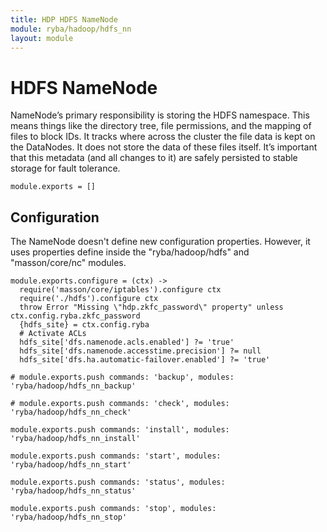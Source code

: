 ```yaml
---
title: HDP HDFS NameNode
module: ryba/hadoop/hdfs_nn
layout: module
---
```


# HDFS NameNode

NameNode’s primary responsibility is storing the HDFS namespace. This means things
like the directory tree, file permissions, and the mapping of files to block
IDs. It tracks where across the cluster the file data is kept on the DataNodes. It
does not store the data of these files itself. It’s important that this metadata
(and all changes to it) are safely persisted to stable storage for fault tolerance.

    module.exports = []

## Configuration

The NameNode doesn't define new configuration properties. However, it uses properties
define inside the "ryba/hadoop/hdfs" and "masson/core/nc" modules.

    module.exports.configure = (ctx) ->
      require('masson/core/iptables').configure ctx
      require('./hdfs').configure ctx
      throw Error "Missing \"hdp.zkfc_password\" property" unless ctx.config.ryba.zkfc_password
      {hdfs_site} = ctx.config.ryba
      # Activate ACLs
      hdfs_site['dfs.namenode.acls.enabled'] ?= 'true'
      hdfs_site['dfs.namenode.accesstime.precision'] ?= null
      hdfs_site['dfs.ha.automatic-failover.enabled'] ?= 'true'

    # module.exports.push commands: 'backup', modules: 'ryba/hadoop/hdfs_nn_backup'

    # module.exports.push commands: 'check', modules: 'ryba/hadoop/hdfs_nn_check'

    module.exports.push commands: 'install', modules: 'ryba/hadoop/hdfs_nn_install'

    module.exports.push commands: 'start', modules: 'ryba/hadoop/hdfs_nn_start'

    module.exports.push commands: 'status', modules: 'ryba/hadoop/hdfs_nn_status'

    module.exports.push commands: 'stop', modules: 'ryba/hadoop/hdfs_nn_stop'

